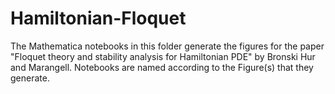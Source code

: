 # Hamiltonian-Floquet
The Mathematica notebooks in this folder generate the figures for the paper "Floquet theory and stability analysis for Hamiltonian PDE" by Bronski Hur and Marangell. Notebooks are named according to the Figure(s) that they generate. 

